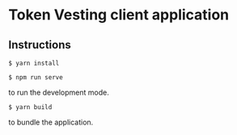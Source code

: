 # Token Vesting client application

## Instructions

```
$ yarn install
```

```
$ npm run serve
```
to run the development mode.


```
$ yarn build
```
to bundle the application.

